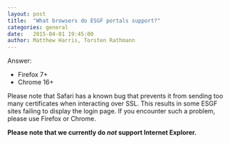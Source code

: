 ```yaml
---
layout: post
title:  "What browsers do ESGF portals support?"
categories: general
date:   2015-04-01 19:45:00
author: Matthew Harris, Torsten Rathmann
---
```


Answer:

* Firefox 7+
* Chrome 16+

Please note that Safari has a known bug that prevents it from sending too many certificates when interacting over SSL. This results in some ESGF sites failing to display the login page. If you encounter such a problem, please use Firefox or Chrome.

**Please note that we currently do *not* support Internet Explorer.**
